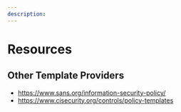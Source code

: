 ```yaml
---
description: 
---
```


# Resources

## Other Template Providers

* <https://www.sans.org/information-security-policy/>
* <https://www.cisecurity.org/controls/policy-templates>
